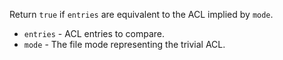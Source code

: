 Return `true` if `entries` are equivalent to the ACL implied by `mode`.

* `entries` - ACL entries to compare.
* `mode` - The file mode representing the trivial ACL.

